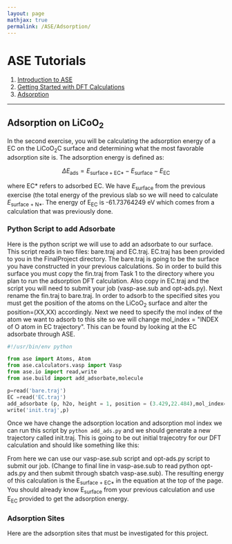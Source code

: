 ```yaml
---
layout: page
mathjax: true
permalink: /ASE/Adsorption/
---
```


# ASE Tutorials
1. [Introduction to ASE](../)
2. [Getting Started with DFT Calculations](../Getting_Started/)
3. [Adsorption](../Adsorption/)

____

## Adsorption on LiCoO<sub>2</sub> ##

In the second exercise, you will be calculating the adsorption energy of a EC on the LiCoO<sub>2</sub>C surface and determining what the most favorable adsorption site is. The adsorption energy is defined as:
<div>

$$
\Delta E_\mathrm{ads} = E_\mathrm{surface + EC*}  - E_\mathrm{surface} - E_\mathrm{EC}
$$

</div>

where EC* refers to adsorbed EC. We have *E*<sub>surface</sub> from the previous exercise (the total energy of the previous slab so we will need to calculate *E*<sub>surface + N*</sub>. The energy of E<sub>EC</sub> is -61.73764249 eV which comes from a calculation that was previously done.

<a name='adsorption-sites'></a>


### Python Script to add Adsorbate ###
Here is the python script we will use to add an adsorbate to our surface. This script reads in two files: bare.traj and EC.traj. EC.traj has been provided to you in the FinalProject directory. The bare.traj is going to be the surface you have constructed in your previous calculations. So in order to build this surface you must copy the fin.traj from Task 1 to the directory where you plan to run the adsorption DFT calculation. Also copy in EC.traj and the script you will need to submit your job (vasp-ase.sub and opt-ads.py). Next rename the fin.traj to bare.traj. In order to adsorb to the specified sites you must get the position of the atoms on the LiCoO<sub>2</sub> surface and alter the position=(XX,XX) accordingly. Next we need to specify the mol index of the atom we want to adsorb to this site so we will change mol_index = "INDEX of O atom in EC trajectory". This can be found by looking at the EC adsorbate through ASE.

```python
#!/usr/bin/env python

from ase import Atoms, Atom
from ase.calculators.vasp import Vasp
from ase.io import read,write
from ase.build import add_adsorbate,molecule

p=read('bare.traj')
EC =read('EC.traj')
add_adsorbate (p, h2o, height = 1, position = (3.429,22.484),mol_index=20)
write('init.traj',p)
```
Once we have change the adsorption location and adsorption mol index we can run this script by `python add_ads.py` and we should generate a new trajectory called init.traj. This is going to be out initial trajecotry for our DFT calculation and should like something like this:




From here we can use our vasp-ase.sub script and opt-ads.py script to submit our job. (Change to final line in vasp-ase.sub to read python opt-ads.py and then submit through sbatch vasp-ase.sub). The resulting energy of this calculation is the E<sub>surface + EC*</sub> in the equation at the top of the page. You should already know E<sub>surface</sub> from your previous calculation and use E<sub>EC</sub> provided to get the adsorption energy. 



### Adsorption Sites ###

Here are the adsorption sites that must be investigated for this project.



